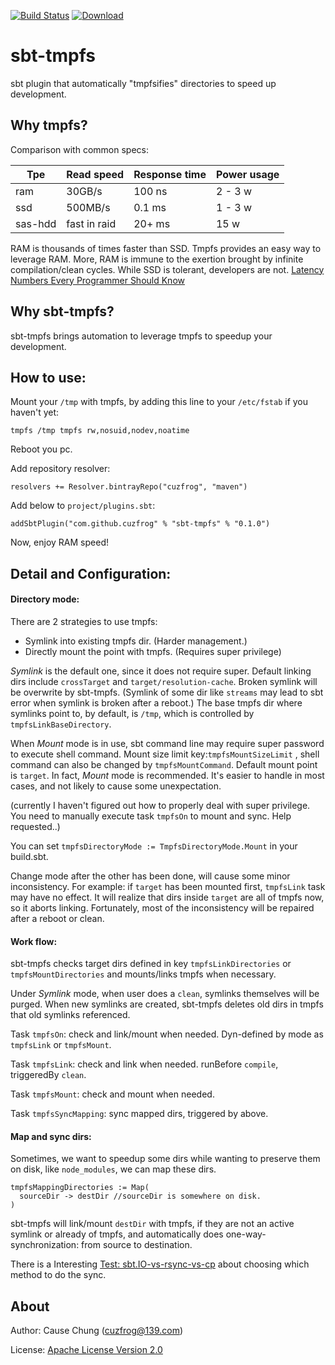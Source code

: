 [![Build Status](https://travis-ci.org/cuzfrog/sbt-tmpfs.svg?branch=master)](https://travis-ci.org/cuzfrog/sbt-tmpfs)
[ ![Download](https://api.bintray.com/packages/cuzfrog/maven/sbt-tmpfs/images/download.svg) ](https://bintray.com/cuzfrog/maven/sbt-tmpfs/_latestVersion)
# sbt-tmpfs
sbt plugin that automatically "tmpfsifies" directories to speed up development.
   
## Why tmpfs?

Comparison with common specs:

| Tpe  | Read speed | Response time | Power usage |
| ------- | ------ | ------- | ------- | 
| ram  | 30GB/s  | 100 ns | 2 - 3 w | 
| ssd  | 500MB/s  | 0.1 ms | 1 - 3 w | 
| sas-hdd  | fast in raid  | 20+ ms | 15 w | 

RAM is thousands of times faster than SSD. Tmpfs provides an easy way to leverage RAM.
More, RAM is immune to the exertion brought by infinite compilation/clean cycles.
While SSD is tolerant, developers are not.
[Latency Numbers Every Programmer Should Know](https://gist.github.com/jboner/2841832)

## Why sbt-tmpfs?

sbt-tmpfs brings automation to leverage tmpfs to speedup your development.

## How to use:

Mount your `/tmp` with tmpfs, by adding this line to your `/etc/fstab` if you haven't yet:

    tmpfs /tmp tmpfs rw,nosuid,nodev,noatime
    
Reboot you pc.

Add repository resolver:

    resolvers += Resolver.bintrayRepo("cuzfrog", "maven")

Add below to `project/plugins.sbt`:

    addSbtPlugin("com.github.cuzfrog" % "sbt-tmpfs" % "0.1.0")
        
Now, enjoy RAM speed!
        
## Detail and Configuration:

#### Directory mode:
There are 2 strategies to use tmpfs:

* Symlink into existing tmpfs dir. (Harder management.)
* Directly mount the point with tmpfs. (Requires super privilege)

_Symlink_ is the default one, since it does not require super. 
Default linking dirs include `crossTarget` and `target/resolution-cache`.
Broken symlink will be overwrite by sbt-tmpfs.
(Symlink of some dir like `streams` may lead to sbt error when symlink is broken after a reboot.)
The base tmpfs dir where symlinks point to, by default, is `/tmp`, 
which is controlled by `tmpfsLinkBaseDirectory`.

When _Mount_ mode is in use, sbt command line may require super password to execute shell command.
Mount size limit key:`tmpfsMountSizeLimit` , shell command can also be changed by `tmpfsMountCommand`.
Default mount point is `target`.
In fact, _Mount_ mode is recommended. It's easier to handle in most cases,
and not likely to cause some unexpectation.

(currently I haven't figured out how to properly deal with super privilege.
You need to manually execute task `tmpfsOn` to mount and sync. Help requested..)

You can set `tmpfsDirectoryMode := TmpfsDirectoryMode.Mount` in your build.sbt.

Change mode after the other has been done, will cause some minor inconsistency.
For example: if `target` has been mounted first, `tmpfsLink` task may have no effect.
It will realize that dirs inside `target` are all of tmpfs now, so it aborts linking.
Fortunately, most of the inconsistency will be repaired after a reboot or clean.

#### Work flow:
sbt-tmpfs checks target dirs defined in key `tmpfsLinkDirectories` or `tmpfsMountDirectories`
 and mounts/links tmpfs when necessary.
 
Under _Symlink_ mode, when user does a `clean`, symlinks themselves will be purged.
When new symlinks are created, sbt-tmpfs deletes old dirs in tmpfs that old symlinks referenced.

Task `tmpfsOn`: check and link/mount when needed. 
Dyn-defined by mode as `tmpfsLink` or `tmpfsMount`.

Task `tmpfsLink`: check and link when needed. runBefore `compile`, triggeredBy `clean`.

Task `tmpfsMount`: check and mount when needed.

Task `tmpfsSyncMapping`: sync mapped dirs, triggered by above.

#### Map and sync dirs:
Sometimes, we want to speedup some dirs while wanting to preserve them on disk, like `node_modules`,
we can map these dirs.

    tmpfsMappingDirectories := Map(
      sourceDir -> destDir //sourceDir is somewhere on disk.
    )
    
sbt-tmpfs will link/mount `destDir` with tmpfs,
if they are not an active symlink or already of tmpfs,
and automatically does one-way-synchronization: from source to destination.

There is a Interesting [Test: sbt.IO-vs-rsync-vs-cp](fileSyncTest/FileSyncTest.md)
 about choosing which method to do the sync.

## About

Author: Cause Chung (cuzfrog@139.com)

License: [Apache License Version 2.0](LICENSE)
